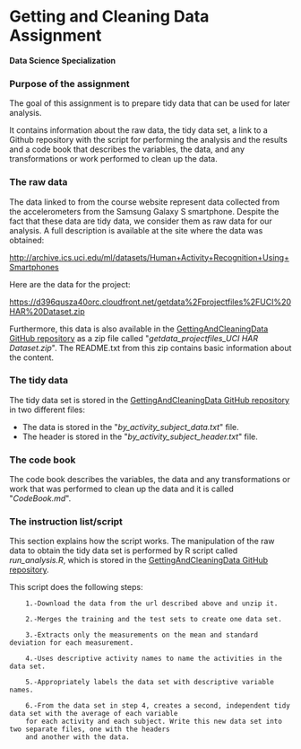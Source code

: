 # Getting and Cleaning Data Assignment

**Data Science Specialization**

### Purpose of the assignment

The goal of this assignment is to prepare tidy data that can be used for later analysis. 

It contains information about the raw data, the tidy data set, a link to a Github repository with the script for performing the analysis and the results and a code book that describes the variables, the data, and any transformations or work performed to clean up the data.


### The raw data

The data linked to from the course website represent data collected from the accelerometers from the Samsung Galaxy S smartphone. Despite the fact that these data are tidy data, we consider them as raw data for our analysis. A full description is available at the site where the data was obtained:

<http://archive.ics.uci.edu/ml/datasets/Human+Activity+Recognition+Using+Smartphones>

Here are the data for the project:

<https://d396qusza40orc.cloudfront.net/getdata%2Fprojectfiles%2FUCI%20HAR%20Dataset.zip>

Furthermore, this data is also available in the [GettingAndCleaningData GitHub repository](https://github.com/beatriz-gutierrez/GettingAndCleaningData) as a zip file called "*getdata_projectfiles_UCI HAR Dataset.zip*". The README.txt from this zip contains basic information about the content.


### The tidy data

The tidy data set is stored in the [GettingAndCleaningData GitHub repository](https://github.com/beatriz-gutierrez/GettingAndCleaningData) in two different files:

* The data is stored in the "*by_activity_subject_data.txt*" file.
* The header is stored in the "*by_activity_subject_header.txt*" file.
 

### The code book

The code book describes the variables, the data and any transformations or work that was performed to clean up the data and it is called "*CodeBook.md*". 


### The instruction list/script 

This section explains how the script works. The manipulation of the raw data to obtain the tidy data set is performed by R script called *run_analysis.R*, which is stored in the [GettingAndCleaningData GitHub repository](https://github.com/beatriz-gutierrez/GettingAndCleaningData).

This script does the following steps: 

        1.-Download the data from the url described above and unzip it.
        
        2.-Merges the training and the test sets to create one data set.
        
        3.-Extracts only the measurements on the mean and standard deviation for each measurement.
        
        4.-Uses descriptive activity names to name the activities in the data set.
        
        5.-Appropriately labels the data set with descriptive variable names.
        
        6.-From the data set in step 4, creates a second, independent tidy data set with the average of each variable
        for each activity and each subject. Write this new data set into two separate files, one with the headers 
        and another with the data.
